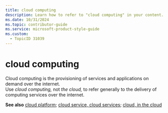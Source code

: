 ```yaml
---
title: cloud computing
description: Learn how to refer to "cloud computing" in your content.
ms.date: 10/31/2024
ms.topic: contributor-guide
ms.service: microsoft-product-style-guide
ms.custom:
  - TopicID 31039
---
```



# cloud computing

Cloud computing is the provisioning of services and applications on demand over the internet.  
Use *cloud computing,* not *the cloud,* to refer generally to the delivery of computing services over the internet.  

**See also** [cloud platform](~\a_z_names_terms\c\cloud-platform.md); [cloud service, cloud services](~\a_z_names_terms\c\cloud-service-cloud-services.md); [cloud, in the cloud](~\a_z_names_terms\c\cloud-in-the-cloud.md)  

